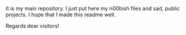 It is my main repository.
I just put here my n00bish files and sad, public projects.
I hope that I made this readme well.

Regards dear visitors!
